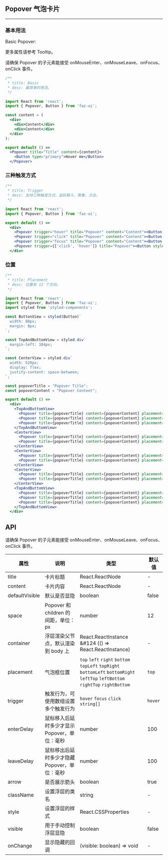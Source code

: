 ## Popover 气泡卡片
---
### 基本用法

Basic Popover:

更多属性请参考 Tooltip。

请确保 Popover 的子元素能接受 onMouseEnter、onMouseLeave、onFocus、onClick 事件。

```jsx
/**
 * title: Basic
 * desc: 最简单的用法。
 */

import React from 'react';
import { Popover, Button } from 'faz-ui';

const content = (
  <div>
    <div>Content</div>
    <div>Content</div>
  </div>
);

export default () =>
  <Popover title="Title" content={content}>
    <Button type="primary">Hover me</Button>
  </Popover>
```
### 三种触发方式

```jsx
/**
 * title: Trigger
 * desc: 支持三种触发方式，鼠标移入、聚集、点击。
 */

import React from 'react';
import { Popover, Button } from 'faz-ui';

export default () =>
  <div>
    <Popover trigger="hover" title="Popover" content="Content"><Button style={{ margin: 8 }}>Hover</Button></Popover>
    <Popover trigger="click" title="Popover" content="Content"><Button style={{ margin: 8 }}>Click</Button></Popover>
    <Popover trigger="focus" title="Popover" content="Content"><Button style={{ margin: 8 }}>Focus</Button></Popover>
    <Popover trigger={['click', 'hover']} title="Popover"><Button style={{ margin: 8 }}>Hover & Click</Button></Popover>
  </div>
```
### 位置

```jsx
/**
 * title: Placement
 * desc: 位置有 12 个方向。
 */

import React from 'react';
import { Popover, Button } from 'faz-ui';
import styled from 'styled-components';

const ButtonView = styled(Button)`
  width: 88px;
  margin: 8px;
`;

const TopAndButtomView = styled.div`
  margin-left: 104px;
`;

const CenterView = styled.div`
  width: 520px;
  display: flex;
  justify-content: space-between;
`;

const popoverTitle = "Popover Title";
const popoverContent = "Popover Content";

export default () =>
  <div>
    <TopAndButtomView>
      <Popover title={popoverTitle} content={popoverContent} placement="topLeft"><ButtonView>topLeft</ButtonView></Popover>
      <Popover title={popoverTitle} content={popoverContent} placement="top"><ButtonView>top</ButtonView></Popover>
      <Popover title={popoverTitle} content={popoverContent} placement="topRight"><ButtonView>topRight</ButtonView></Popover>
    </TopAndButtomView>
    <CenterView>
      <Popover title={popoverTitle} content={popoverContent} placement="leftTop"><ButtonView>leftTop</ButtonView></Popover>
      <Popover title={popoverTitle} content={popoverContent} placement="rightTop"><ButtonView>rightTop</ButtonView></Popover>
    </CenterView>
    <CenterView>
      <Popover title={popoverTitle} content={popoverContent} placement="left"><ButtonView>left</ButtonView></Popover>
      <Popover title={popoverTitle} content={popoverContent} placement="right"><ButtonView>right</ButtonView></Popover>
    </CenterView>
    <CenterView>
      <Popover title={popoverTitle} content={popoverContent} placement="leftBottom"><ButtonView>leftBottom</ButtonView></Popover>
      <Popover title={popoverTitle} content={popoverContent} placement="rightBottom"><ButtonView>rightBottom</ButtonView></Popover>
    </CenterView>
    <TopAndButtomView>
      <Popover title={popoverTitle} content={popoverContent} placement="bottomLeft"><ButtonView>bottomLeft</ButtonView></Popover>
      <Popover title={popoverTitle} content={popoverContent} placement="bottom"><ButtonView>bottom</ButtonView></Popover>
      <Popover title={popoverTitle} content={popoverContent} placement="bottomRight"><ButtonView>bottomRight</ButtonView></Popover>
    </TopAndButtomView>
  </div>
```

## API

请确保 Popover 的子元素能接受 onMouseEnter、onMouseLeave、onFocus、onClick 事件。

| 属性       | 说明  | 类型   | 默认值 |
| --------- | ----- | ------ | ----- |
| title | 卡片标题 | React.ReactNode | - |
| content | 卡片内容 | React.ReactNode | - |
| defaultVisible | 默认是否显隐 | boolean | false |
| space | Popover 和 children 的间距，单位：px | number | 12 |
| container | 浮层渲染父节点，默认渲染到 body 上 | React.ReactInstance &#124 (() => React.ReactInstance) | - |
| placement | 气泡框位置 | `top` `left` `right` `bottom` `topLeft` `topRight` `bottomLeft` `bottomRight` `leftTop` `leftBottom` `rightTop` `rightBottom` | `top` |
| trigger | 触发行为，可使用数组设置多个触发行为 | `hover` `focus` `click` `string[]` | `hover` |
| enterDelay | 鼠标移入后延时多少才显示 Popover，单位：毫秒 | number | 100 |
| leaveDelay | 鼠标移出后延时多少才隐藏 Popover，单位：毫秒 | number | 100 |
| arrow | 是否展示箭头 | boolean | true |
| className | 设置浮层的类名 | string | - |
| style | 设置浮层的样式 | React.CSSProperties | - |
| visible | 用于手动控制浮层显隐 | boolean | false |
| onChange | 显示隐藏的回调 | (visible: boolean) => void | - |